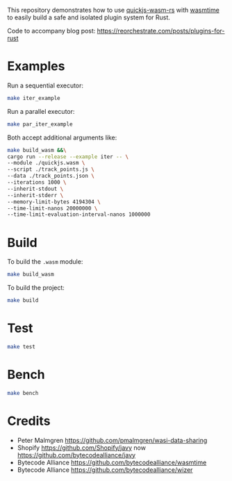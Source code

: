 This repository demonstrates how to use [quickjs-wasm-rs](https://github.com/bytecodealliance/javy/tree/main/crates/quickjs-wasm-rs) with [wasmtime](https://github.com/bytecodealliance/wasmtime) to easily build a safe and isolated plugin system for Rust.

Code to accompany blog post: https://reorchestrate.com/posts/plugins-for-rust

# Examples

Run a sequential executor:

```bash
make iter_example
```

Run a parallel executor:

```bash
make par_iter_example
```

Both accept additional arguments like:

```bash
make build_wasm &&\
cargo run --release --example iter -- \
--module ./quickjs.wasm \
--script ./track_points.js \
--data ./track_points.json \
--iterations 1000 \
--inherit-stdout \
--inherit-stderr \
--memory-limit-bytes 4194304 \
--time-limit-nanos 20000000 \
--time-limit-evaluation-interval-nanos 1000000
```

# Build

To build the `.wasm` module:

```bash
make build_wasm
```

To build the project:

```bash
make build
```

# Test

```bash
make test
```

# Bench

```bash
make bench
```

# Credits

- Peter Malmgren https://github.com/pmalmgren/wasi-data-sharing
- Shopify https://github.com/Shopify/javy now https://github.com/bytecodealliance/javy
- Bytecode Alliance https://github.com/bytecodealliance/wasmtime
- Bytecode Alliance https://github.com/bytecodealliance/wizer
